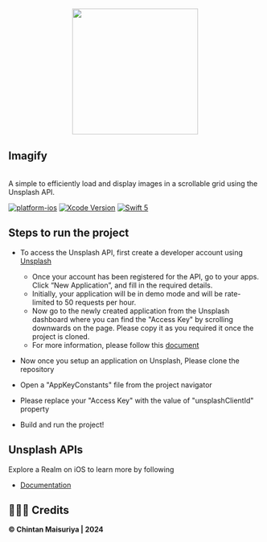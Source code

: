<h1 align="center">
  <img src="https://github.com/chintanMaisuriya/Imagify/assets/38044758/e5f68d2c-8c29-4643-9832-cb737a92b790" width="250px"/><br/>
</h1>
<p align="center"><h2>Imagify</h2><br>A simple to efficiently load and display images in a scrollable grid using the Unsplash API.</p>

[![platform-ios](https://img.shields.io/badge/platform-ios-lightgrey.svg)](https://developer.apple.com/)
[![Xcode Version](https://img.shields.io/badge/Xcode-14.2-red.svg?style=flat-square)](https://developer.apple.com/)
[![Swift 5](https://img.shields.io/badge/swift-5.2-red.svg?style=flat)](https://developer.apple.com/swift)


## Steps to run the project

- To access the Unsplash API, first create a developer account using <a href = "https://unsplash.com/oauth/applications">Unsplash</a>
    - Once your account has been registered for the API, go to your apps. Click “New Application”, and fill in the required details. 
    - Initially, your application will be in demo mode and will be rate-limited to 50 requests per hour.
    - Now go to the newly created application from the Unsplash dashboard where you can find the "Access Key" by scrolling downwards on the page. Please copy it as you required it once the project is cloned.
    - For more information, please follow this <a href = "https://unsplash.com/documentation#getting-started">document</a>
    
- Now once you setup an application on Unsplash, Please clone the repository
- Open a "AppKeyConstants" file from the project navigator 
- Please replace your "Access Key" with the value of "unsplashClientId" property
- Build and run the project!

## Unsplash APIs

Explore a Realm on iOS to learn more by following
- [Documentation](https://unsplash.com/documentation)

## 👨🏻‍💻 Credits

**© Chintan Maisuriya | 2024**
